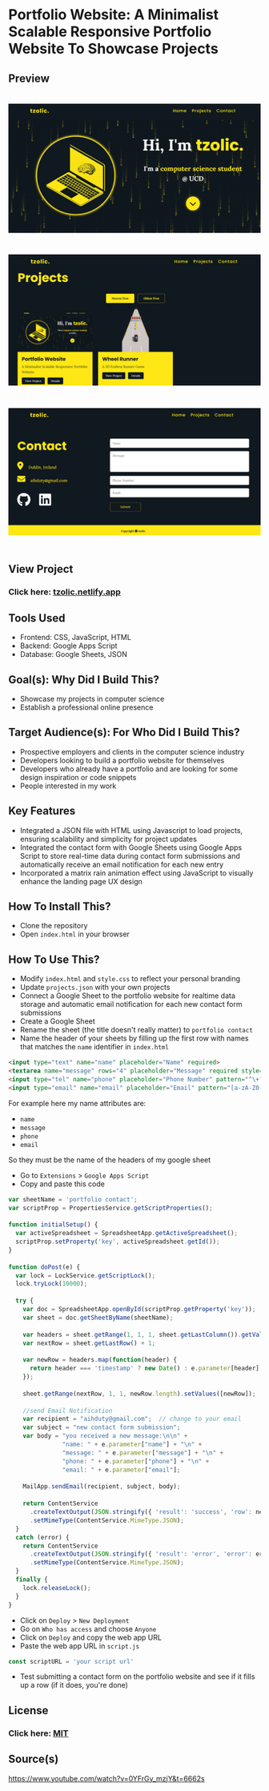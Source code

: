 # Portfolio Website: A Minimalist Scalable Responsive Portfolio Website To Showcase Projects

## Preview

<img src="readme/1.png" style="height: 300px; width: auto; object-fit: contain;" />
<img src="readme/2.png" style="height: 300px; width: auto; object-fit: contain;" />
<img src="readme/3.png" style="height: 300px; width: auto; object-fit: contain;" />

## View Project

### Click here: [tzolic.netlify.app](http://tzolic.netlify.app)

## Tools Used

- Frontend: CSS, JavaScript, HTML
- Backend: Google Apps Script
- Database: Google Sheets, JSON

## Goal(s): Why Did I Build This?

- Showcase my projects in computer science
- Establish a professional online presence

## Target Audience(s): For Who Did I Build This?

- Prospective employers and clients in the computer science industry
- Developers looking to build a portfolio website for themselves
- Developers who already have a portfolio and are looking for some design inspiration or code snippets
- People interested in my work

## Key Features

- Integrated a JSON file with HTML using Javascript to load projects, ensuring scalability and simplicity for project updates
- Integrated the contact form with Google Sheets using Google Apps Script to store real-time data during contact form submissions and automatically receive an email notification for each new entry
- Incorporated a matrix rain animation effect using JavaScript to visually enhance the landing page UX design

## How To Install This?

- Clone the repository
- Open `index.html` in your browser

## How To Use This?

- Modify `index.html` and `style.css` to reflect your personal branding
- Update `projects.json` with your own projects
- Connect a Google Sheet to the portfolio website for realtime data storage and automatic email notification for each new contact form submissions
- Create a Google Sheet
- Rename the sheet (the title doesn't really matter) to `portfolio contact`
- Name the header of your sheets by filling up the first row with names that matches the `name` identifier in `index.html`

```html
<input type="text" name="name" placeholder="Name" required>
<textarea name="message" rows="4" placeholder="Message" required style="resize: none;"></textarea>
<input type="tel" name="phone" placeholder="Phone Number" pattern="^\+?\d{1,15}$" required>
<input type="email" name="email" placeholder="Email" pattern="[a-zA-Z0-9._%+-]+@[a-zA-Z0-9.-]+\.[a-zA-Z]{2,}" required>
```

For example here my name attributes are:

- `name`
- `message`
- `phone`
- `email`

So they must be the name of the headers of my google sheet

- Go to `Extensions` > `Google Apps Script`
- Copy and paste this code

```jsx
var sheetName = 'portfolio contact';
var scriptProp = PropertiesService.getScriptProperties();

function initialSetup() {
  var activeSpreadsheet = SpreadsheetApp.getActiveSpreadsheet();
  scriptProp.setProperty('key', activeSpreadsheet.getId());
}

function doPost(e) {
  var lock = LockService.getScriptLock();
  lock.tryLock(10000);

  try {
    var doc = SpreadsheetApp.openById(scriptProp.getProperty('key'));
    var sheet = doc.getSheetByName(sheetName);

    var headers = sheet.getRange(1, 1, 1, sheet.getLastColumn()).getValues()[0];
    var nextRow = sheet.getLastRow() + 1;

    var newRow = headers.map(function(header) {
      return header === 'timestamp' ? new Date() : e.parameter[header];
    });

    sheet.getRange(nextRow, 1, 1, newRow.length).setValues([newRow]);

    //send Email Notification
    var recipient = "aihduty@gmail.com";  // change to your email
    var subject = "new contact form submission";
    var body = "you received a new message:\n\n" +
               "name: " + e.parameter["name"] + "\n" +
               "message: " + e.parameter["message"] + "\n" +
               "phone: " + e.parameter["phone"] + "\n" +
               "email: " + e.parameter["email"];

    MailApp.sendEmail(recipient, subject, body);

    return ContentService
      .createTextOutput(JSON.stringify({ 'result': 'success', 'row': nextRow }))
      .setMimeType(ContentService.MimeType.JSON);
  }
  catch (error) {
    return ContentService
      .createTextOutput(JSON.stringify({ 'result': 'error', 'error': error }))
      .setMimeType(ContentService.MimeType.JSON);
  }
  finally {
    lock.releaseLock();
  }
}
```

- Click on `Deploy` > `New Deployment`
- Go on `Who has access` and choose `Anyone`
- Click on `Deploy` and copy the web app URL
- Paste the web app URL in `script.js`

```jsx
const scriptURL = 'your script url'
```

- Test submitting a contact form on the portfolio website and see if it fills up a row (if it does, you're done)

## License

### Click here: [MIT](LICENSE)

## Source(s)

https://www.youtube.com/watch?v=0YFrGy_mzjY&t=6662s